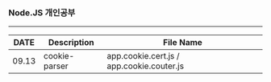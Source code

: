 ### Node.JS 개인공부
---
|DATE|Description|File Name|
|----|----|---|
|09.13|cookie-parser|app.cookie.cert.js / app.cookie.couter.js|
